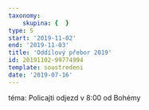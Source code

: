 ```yaml
---
taxonomy:
    skupina: {  }
type: S
start: '2019-11-02'
end: '2019-11-03'
title: 'Oddílový přebor 2019'
id: 20191102-99774994
template: soustredeni
date: '2019-07-16'
---
```

téma: Policajti
odjezd v 8:00 od Bohémy